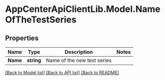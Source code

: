 # AppCenterApiClientLib.Model.NameOfTheTestSeries
## Properties

Name | Type | Description | Notes
------------ | ------------- | ------------- | -------------
**Name** | **string** | Name of the new test series | 

[[Back to Model list]](../README.md#documentation-for-models) [[Back to API list]](../README.md#documentation-for-api-endpoints) [[Back to README]](../README.md)

